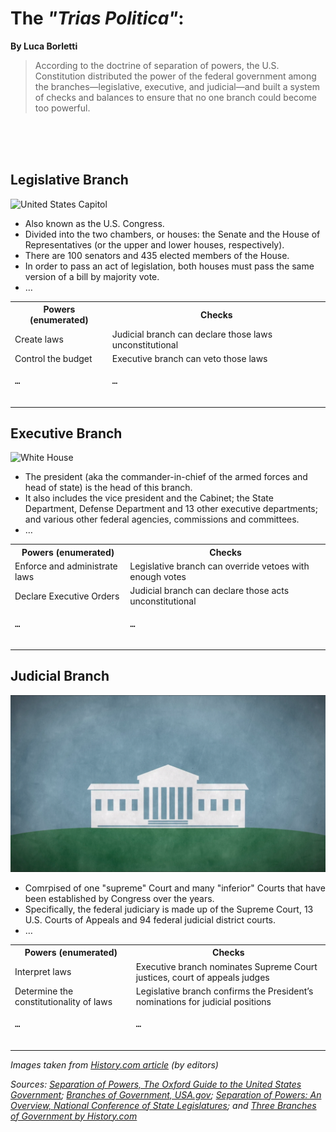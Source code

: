 <h1>The <i>"Trias Politica"</i>:</h1>

**By Luca Borletti**

> According to the doctrine of separation of powers, 
> the U.S. Constitution distributed the power of the 
> federal government among the branches—legislative, 
> executive, and judicial—and built a system of checks 
> and balances to ensure that no one branch could 
> become too powerful.

<br/>
<br/>
<br/>

## Legislative Branch
![United States Capitol](https://cropper.watch.aetnd.com/public-content-aetn.video.aetnd.com/video-thumbnails/AETN-History_VMS/385/159/BRANDHD2398_THC_HOSF_211105_SFM_000_2398_15_20171214_00_HD.jpg?w=1440)
* Also known as the U.S. Congress. 
* Divided into the two chambers, or houses: the Senate and the House of Representatives (or the upper and lower houses, respectively).
* There are 100 senators and 435 elected members of the House.
* In order to pass an act of legislation, both houses must pass the same version of a bill by majority vote.
* …

<table>
  <tr>
    <th>Powers (enumerated)</th>
    <th>Checks</th>
  </tr>
  <tr>
    <td>Create laws</td>
    <td>Judicial branch can declare those laws unconstitutional</td>
  </tr>
  <tr>
    <td>Control the budget</td>
    <td>Executive branch can veto those laws</td>
  </tr>
  <tr>
    <td><pre>…
    </pre></td>
    <td><pre>…
    </pre></td>
  </tr>
</table>



## Executive Branch
![White House](https://cropper.watch.aetnd.com/public-content-aetn.video.aetnd.com/video-thumbnails/AETN-History_VMS/388/587/BRANDHD2398_THC_HOSF_211104_SFM_000_2398_15_20171214_00_HD.jpg?w=1440)
* The president (aka the commander-in-chief of the armed forces and head of state) is the head of this branch.
* It also includes the vice president and the Cabinet; the State Department, Defense Department and 13 other executive departments; and various other federal agencies, commissions and committees.
* …

<table>
  <tr>
    <th>Powers (enumerated)</th>
    <th>Checks</th>
  </tr>
  <tr>
    <td>Enforce and administrate laws</td>
    <td>Legislative branch can override vetoes with enough votes</td>
  </tr>
  <tr>
    <td>Declare Executive Orders</td>
    <td>Judicial branch can declare those acts unconstitutional</td>
  </tr>
  <tr>
    <td><pre>…
    </pre></td>
    <td><pre>…
    </pre></td>
  </tr>
</table>


## Judicial Branch
![Supreme Court Building](supreme_court.png)
* Comrpised of one "supreme" Court and many "inferior" Courts that have been established by Congress over the years.
* Specifically, the federal judiciary is made up of the Supreme Court, 13 U.S. Courts of Appeals and 94 federal judicial district courts.
* …
<table>
  <tr>
    <th>Powers (enumerated)</th>
    <th>Checks</th>
  </tr>
  <tr>
    <td>Interpret laws</td>
    <td>Executive branch nominates Supreme Court justices, court of appeals judges</td>
  </tr>
  <tr>
    <td>Determine the constitutionality of laws</td>
    <td>Legislative branch confirms the President’s nominations for judicial positions</td>
  </tr>
  <tr>
    <td><pre>…
    </pre></td>
    <td><pre>…
    </pre></td>
  </tr>
</table>

*Images taken from [History.com article](https://www.history.com/topics/us-government/three-branches-of-government) (by editors)*

*Sources: [Separation of Powers, The Oxford Guide to the United States Government](http://www.oxfordreference.com/view/10.1093/acref/9780195142730.001.0001/acref-9780195142730); [Branches of Government, USA.gov](https://www.usa.gov/branches-of-government); [Separation of Powers: An Overview, National Conference of State Legislatures](http://www.ncsl.org/research/about-state-legislatures/separation-of-powers-an-overview.aspx); and [Three Branches of Government by History.com](https://www.history.com/topics/us-government/three-branches-of-government)*
